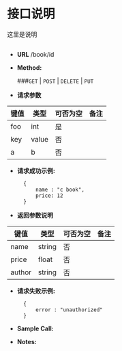 # 接口说明

这里是说明

## 


* **URL**
        /book/id

* **Method:**
  
  ###`GET` | `POST` | `DELETE` | `PUT`
  
*  **请求参数**

**键值** | **类型** | **可否为空** | **备注**
---------|----------|--------------|---------
foo|int|是|
key|value|否|
a|b|否|

* **请求成功示例:**


        { 
            name : "c book",
            price: 12
        }
 
*  **返回参数说明**

**键值** | **类型** | **可否为空** | **备注**
---------|----------|--------------|---------
name    |string |否 |
price   |float  |否 |
author  |string |否 |


* **请求失败示例:**


        { 
            error : "unauthorized" 
        }



* **Sample Call:**


* **Notes:**
